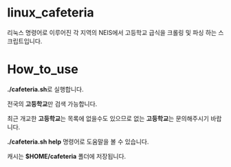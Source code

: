 # linux_cafeteria
리눅스 명령어로 이루어진 각 지역의 NEIS에서 고등학교 급식을 크롤링 및 파싱 하는 스크립트입니다.

# How_to_use
**./cafeteria.sh**로 실행합니다.

전국의 **고등학교**만 검색 가능합니다.

최근 개교한 **고등학교**는 목록에 없을수도 있으므로 없는 **고등학교**는 문의해주시기 바랍니다.

**./cafeteria.sh help** 명령어로 도움말을 볼 수 있습니다.

캐시는 **$HOME/cafeteria** 폴더에 저장됩니다.
